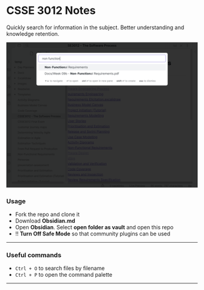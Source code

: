 # CSSE 3012 Notes
Quickly search for information in the subject. Better understanding and knowledge retention.

![](usage.png)

### Usage
- Fork the repo and clone it
- Download **Obsidian.md**
- Open **Obsidian**. Select **open folder as vault** and open this repo
- !! **Turn Off Safe Mode** so that community plugins can be used

___

### Useful commands
- `Ctrl + O` to search files by filename
- `Ctrl + P` to open the command palette

___
